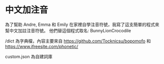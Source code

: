 # 中文加注音

為了幫助 Andre, Emma 和 Emily 在家裡自學注音符號，我寫了這支簡單的程式來幫中文加註注音符號。
他們替這個程式取名: BunnyLionCrocodile

/dict 為字典檔，內容主要來自 https://github.com/Tocknicsu/bopomofo 和 https://www.ifreesite.com/phonetic/

custom.json 為自建詞庫
